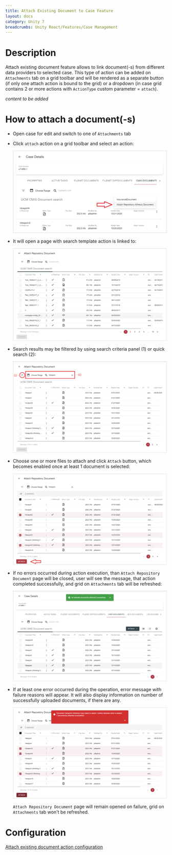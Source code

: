 ```yaml
---
title: Attach Existing Document to Case Feature
layout: docs
category: Unity 7
breadcrumbs: Unity React/Features/Case Management
---
```

# Description

Attach existing document feature allows to link document(-s) from different data providers to selected case. 
This type of action can be added on `Attachments` tab on a grid toolbar and will be rendered as a separate button 
(if only one attach action is bound to the grid) or a dropdown (in case grid contains 2 or more actions with 
`ActionType` custom parameter = `attach`).

*content to be added*

# How to attach a document(-s)

- Open case for edit and switch to one of `Attachments` tab 

- Click `attach` action on a grid toolbar and select an action: 

    ![Attach existing document action](attach-existing-document/images/attach-existing-action.png)

- It will open a page with search template action is linked to: 

    ![Search template with document to attach](attach-existing-document/images/attach-search-template.png)

- Search results may be filtered by using search criteria panel (1) or quick search (2):

    ![Attach document form with filled properties](attach-existing-document/images/filter-documents-to-attach.png)
    
- Choose one or more files to attach and click `Attach` button, which becomes enabled once at least 1 document is 
selected:

    ![Attach action failure](attach-existing-document/images/attach-selected-documents.png)
    
- If no errors occurred during action execution, than `Attach Repository Document` page will be closed, user will see 
the message, that action completed successfully, and grid on `Attachments` tab will be refreshed:

    ![Successfully completed action](attach-existing-document/images/attach-existing-document-success.png)
    
- If at least one error occurred during the operation, error message with failure reasons will appear. It will also 
display information on number of successfully uploaded documents, if there are any.

    ![Attach action completed with failure](attach-existing-document/images/attach-existing-document-error.png)

    `Attach Repository Document` page will remain opened on failure, grid on `Attachments` tab won't be refreshed.
    
# Configuration

[Attach existing document action configuration](../../configuration/actions/attach-existing-document.md)
